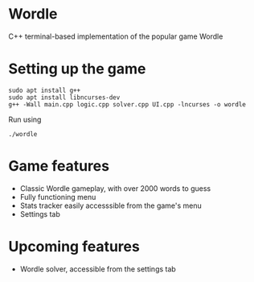 # Wordle
C++ terminal-based implementation of the popular game Wordle
# Setting up the game
```
sudo apt install g++
sudo apt install libncurses-dev
g++ -Wall main.cpp logic.cpp solver.cpp UI.cpp -lncurses -o wordle
```
Run using
```
./wordle
```
# Game features
- Classic Wordle gameplay, with over 2000 words to guess
- Fully functioning menu
- Stats tracker easily accesssible from the game's menu
- Settings tab
# Upcoming features
- Wordle solver, accessible from the settings tab
